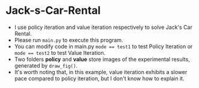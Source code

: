 # Jack-s-Car-Rental
- I use policy iteration and value iteration respectively to solve Jack's Car Rental.
- Please run `main.py` to execute this program.
- You can modify code in main.py `mode == test1` to test Policy Iteration or `mode == test2` to test Value Iteration.
- Two folders **policy** and **value** store images of the experimental results, generated by `draw_fig()`.
- It's worth noting that, in this example, value iteration exhibits a slower pace compared to policy iteration, but I don't know how to explain it.
